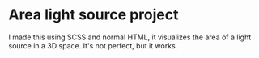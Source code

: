 # Area light source project
I made this using SCSS and normal HTML, it visualizes the area of a light source in a 3D space. It's not perfect, but it works.